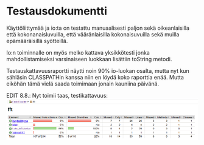 # Testausdokumentti

Käyttöliittymää ja io:ta on testattu manuaalisesti paljon sekä oikeanlaisilla että kokonanaisluvuilla, että vääränlaisilla kokonaisuvuilla sekä muilla epämääräisillä syötteillä.

Io:n toiminnalle on myös melko kattava yksikkötesti jonka mahdollistamiseksi varsinaiseen luokkaan lisättiin toString metodi.
 
Testauskattavuusraportti näytti noin 90% io-luokan osalta, mutta nyt kun sähläsin CLASSPATHin kanssa niin en löydä koko raporttia enää. Mutta eiköhän tämä vielä saada toimimaan jonain kauniina päivänä.

EDIT 8.8.: Nyt toimii taas, testikattavuus: ![](https://github.com/armijuha/Fast-Fourier/blob/main/Documentation/Testikattavuus2022-08-08.png)
